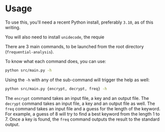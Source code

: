 # Usage

To use this, you'll need a recent Python install, preferably `3.10`, as of this
writing.

You will also need to install `unidecode`, the requie

There are 3 main commands, to be launched from the root directory
(`frequential-analysis`). 

To know what each command does, you can use: 

```sh
python src/main.py -h
```

Using the `-h` with any of the sub-command will trigger the help as well: 

```sh
python src/main.py {encrypt, decrypt, freq} -h 
```

The `encrypt` command takes an input file, a key and an output file. The
`decrypt` command takes an input file, a key and an output file as well. The
`freq` command takes an input file and a guess for the length of the
keyword. For example, a guess of 8 will try to find a best keyword from the
length 1 to 7. Once a key is found, the `freq` command outputs the result to the
standard output. 




